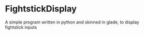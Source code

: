 # FightstickDisplay
A simple program written in python and skinned in glade, to display fightstick inputs
